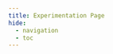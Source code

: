 ```yaml
---
title: Experimentation Page
hide:
  - navigation
  - toc
---
```


<script src="https://kit.fontawesome.com/79ff35ecec.js" crossorigin="anonymous"></script>

<style>

[data-md-color-scheme="default"] {
 --c1: #001242;
 --c2: #5466CE;
 --c3: #4CC9F0;
}

[data-md-color-scheme="slate"] {
 --c1: #C33C54;
 --c2: #5466CE;
 --c3: #3ABEFF;
}

.md-header {
    position: initial;
}

.blob {
 fill: url(#gradient-vertical) gray;
 filter: drop-shadow(3px 5px 2px rgb(0 0 0 / 0.4));
}

.gradient {
 margin: -5em;
}

</style>

<svg class="gradient" width="1px" height="1px">
  <linearGradient id="gradient-vertical" x2="0.4" y2="1">
    <stop offset="0%" stop-color="var(--c1)" />
    <stop offset="55%" stop-color="var(--c2)" />
    <stop offset="100%" stop-color="var(--c3)" />
  </linearGradient>
</svg>

